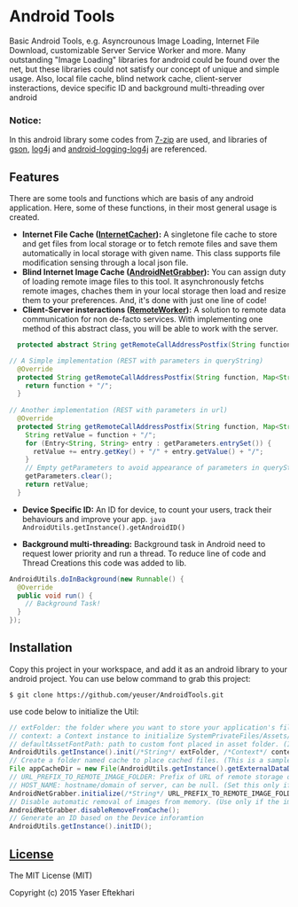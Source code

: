 # Android Tools
Basic Android Tools, e.g. Asyncrounous Image Loading, Internet File Download, customizable Server Service Worker and more.
Many outstanding "Image Loading" libraries for android could be found over the net, but these libraries could not satisfy our concept of unique and simple usage.
Also, local file cache, blind network cache, client-server insteractions, device specific ID and background multi-threading over android

### Notice:
In this android library some codes from [7-zip](http://www.7-zip.org/sdk.html) are used, and libraries of  [gson](http://code.google.com/p/google-gson/), [log4j](http://logging.apache.org/log4j/) and [android-logging-log4j](http://code.google.com/p/android-logging-log4j) are referenced.

## Features
There are some tools and functions which are basis of any android application. Here, some of these functions, in their most general usage is created.

* <b>Internet File Cache ([InternetCacher](src/com/mixedpack/tools/android/InternetCacher.java)):</b>
A singletone file cache to store and get files from local storage or to fetch remote files and save them automatically in local storage with given name. This class supports file modification sensing through a local json file.
* <b>Blind Internet Image Cache ([AndroidNetGrabber](src/com/mixedpack/tools/android/AndroidNetGrabber.java)):</b>
You can assign duty of loading remote image files to this tool. It asynchronously fetchs remote images, chaches them in your local storage then load and resize them to your preferences. And, it's done with just one line of code!
* <b>Client-Server insteractions ([RemoteWorker](src/com/mixedpack/tools/RemoteWorker.java)):</b>
A solution to remote data communication for non de-facto services. With implementing one method of this abstract class, you will be able to work with the server.
```java
  protected abstract String getRemoteCallAddressPostfix(String function, Map<String, String> getParameters, Map<String, String> postParameters) throws IOException;

// A Simple implementation (REST with parameters in queryString)
  @Override
  protected String getRemoteCallAddressPostfix(String function, Map<String, String> getParameters, Map<String, String> postParameters) throws IOException {
    return function + "/";
  }
  
// Another implementation (REST with parameters in url)
  @Override
  protected String getRemoteCallAddressPostfix(String function, Map<String, String> getParameters, Map<String, String> postParameters) throws IOException {
    String retValue = function + "/";
    for (Entry<String, String> entry : getParameters.entrySet()) {
      retValue += entry.getKey() + "/" + entry.getValue() + "/";
    }
    // Empty getParameters to avoid appearance of parameters in queryString
    getParameters.clear();
    return retValue;
  }
```

* <b>Device Specific ID:</b>
An ID for device, to count your users, track their behaviours and improve your app.
```java AndroidUtils.getInstance().getAndroidID()```

* <b>Background multi-threading:</b>
Background task in Android need to request lower priority and run a thread. To reduce line of code and Thread Creations this code was added to lib.
```java 
AndroidUtils.doInBackground(new Runnable() {
  @Override
  public void run() {
    // Background Task!
  }
});
```

## Installation

Copy this project in your workspace, and add it as an android library to your android project.
You can use below command to grab this project:
```console
$ git clone https://github.com/yeuser/AndroidTools.git
```
use code below to initialize the Util:
```java
// extFolder: the folder where you want to store your application's files. (To hide your folder from user, start extFolder with a dot.)
// context: a Context instance to initialize SystemPrivateFiles/Assets/ThreadPolicy/SystemPreferences/ContactData
// defaultAssetFontPath: path to custom font placed in asset folder. (It could be null, but if #changeFont() is used an Exception arises)
AndroidUtils.getInstance().init(/*String*/ extFolder, /*Context*/ context, /*String*/ defaultAssetFontPath);
// Create a folder named cache to place cached files. (This is a sample, you can change it however you like.)
File appCacheDir = new File(AndroidUtils.getInstance().getExternalDataDir(), "cache");
// URL_PREFIX_TO_REMOTE_IMAGE_FOLDER: Prefix of URL of remote storage of images. (You can place IP of server here, and set HOST_NAME, to avoid unnecessary DNS resolution.)
// HOST_NAME: hostname/domain of server, can be null. (Set this only if you used IP of host in URL_PREFIX_TO_REMOTE_IMAGE_FOLDER)
AndroidNetGrabber.initialize(/*String*/ URL_PREFIX_TO_REMOTE_IMAGE_FOLDER, /*String*/ HOST_NAME, appCacheDir);
// Disable automatic removal of images from memory. (Use only if the images are small)
AndroidNetGrabber.disableRemoveFromCache();
// Generate an ID based on the Device inforamtion
AndroidUtils.getInstance().initID();
```

<!-- ## [Changelog](CHANGELOG.md) -->

## [License](LICENSE)
The MIT License (MIT)

Copyright (c) 2015 Yaser Eftekhari
